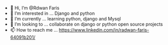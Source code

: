 - 👋 Hi, I’m @Rdwan Faris
- 👀 I’m interested in ... Django and python 
- 🌱 I’m currently ... learning python, django and Mysql 
- 💞️ I’m looking to ... collaborate on django or python open source projects
- 📫 How to reach me ... https://www.linkedin.com/in/radwan-faris-64091b201/

<!---
RNFS/RNFS is a ✨ special ✨ repository because its `README.md` (this file) appears on your GitHub profile.
You can click the Preview link to take a look at your changes.
--->
